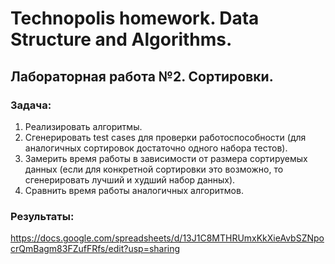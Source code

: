 # Technopolis homework. Data Structure and Algorithms.
## Лабораторная работа №2. Сортировки.
### Задача:
1. Реализировать алгоритмы.
2. Сгенерировать test cases для проверки работоспособности (для аналогичных сортировок достаточно одного набора тестов).
3. Замерить время работы в зависимости от размера сортируемых данных (если для конкретной сортировки это возможно, то сгенерировать лучший и худший набор данных).
4. Сравнить время работы аналогичных алгоритмов.

### Результаты:

https://docs.google.com/spreadsheets/d/13J1C8MTHRUmxKkXieAvbSZNpocrQmBagm83FZufFRfs/edit?usp=sharing
